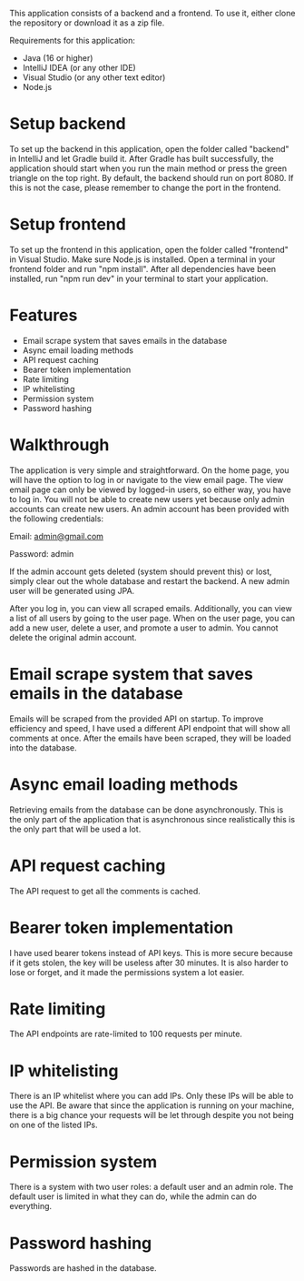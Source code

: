 This application consists of a backend and a frontend. To use it, either clone the repository or download it as a zip file.

Requirements for this application:

- Java (16 or higher)
- IntelliJ IDEA (or any other IDE)
- Visual Studio (or any other text editor)
- Node.js
# Setup backend
To set up the backend in this application, open the folder called "backend" in IntelliJ and let Gradle build it. After Gradle has built successfully, the application should start when you run the main method or press the green triangle on the top right. By default, the backend should run on port 8080. If this is not the case, please remember to change the port in the frontend.

# Setup frontend
To set up the frontend in this application, open the folder called "frontend" in Visual Studio. Make sure Node.js is installed. Open a terminal in your frontend folder and run "npm install". After all dependencies have been installed, run "npm run dev" in your terminal to start your application.

# Features
- Email scrape system that saves emails in the database
- Async email loading methods
- API request caching
- Bearer token implementation
- Rate limiting
- IP whitelisting
- Permission system
- Password hashing
  
# Walkthrough
The application is very simple and straightforward. On the home page, you will have the option to log in or navigate to the view email page. The view email page can only be viewed by logged-in users, so either way, you have to log in. You will not be able to create new users yet because only admin accounts can create new users. An admin account has been provided with the following credentials:

Email: admin@gmail.com

Password: admin

If the admin account gets deleted (system should prevent this) or lost, simply clear out the whole database and restart the backend. A new admin user will be generated using JPA.

After you log in, you can view all scraped emails. Additionally, you can view a list of all users by going to the user page. When on the user page, you can add a new user, delete a user, and promote a user to admin. You cannot delete the original admin account.

# Email scrape system that saves emails in the database
Emails will be scraped from the provided API on startup. To improve efficiency and speed, I have used a different API endpoint that will show all comments at once. After the emails have been scraped, they will be loaded into the database.

# Async email loading methods
Retrieving emails from the database can be done asynchronously. This is the only part of the application that is asynchronous since realistically this is the only part that will be used a lot.

# API request caching
The API request to get all the comments is cached.

# Bearer token implementation
I have used bearer tokens instead of API keys. This is more secure because if it gets stolen, the key will be useless after 30 minutes. It is also harder to lose or forget, and it made the permissions system a lot easier.

# Rate limiting
The API endpoints are rate-limited to 100 requests per minute.

# IP whitelisting
There is an IP whitelist where you can add IPs. Only these IPs will be able to use the API. Be aware that since the application is running on your machine, there is a big chance your requests will be let through despite you not being on one of the listed IPs.

# Permission system
There is a system with two user roles: a default user and an admin role. The default user is limited in what they can do, while the admin can do everything.

# Password hashing
Passwords are hashed in the database.
